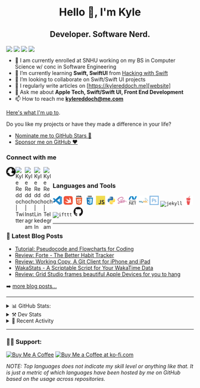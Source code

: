 # <div align="center" style="border:none;">Hello 👋, I'm Kyle</div>
## <div align="center" style="border:none;">Developer. Software Nerd.</div>

[<img align="center" src="https://img.shields.io/website?label=kylereddoch.me&style=for-the-badge&url=https%3A%2F%2Fkylereddoch.me" />][website]
[<img align="center" src="https://wakatime.com/badge/user/10619014-9413-4a5b-a3df-2d3892b8a73d.svg?style=for-the-badge" />][wakatime]
[<img align="center" src="https://img.shields.io/twitter/follow/winphankyle?color=1DA1F2&logo=twitter&style=for-the-badge" />][twitter]
[<img align="center" src="https://img.shields.io/badge/kyle.reddoch-%23E4405F.svg?style=for-the-badge&logo=Instagram&logoColor=white" />][instagram]

- 📓 I am currently enrolled at SNHU working on my BS in Computer Science w/ conc in Software Engineering
- 🌱 I’m currently learning **Swift, SwiftUI** from [Hacking with Swift][hwscourses]
- 🤝 I’m looking to collaborate on Swift/Swift UI projects
- 📝 I regularly write articles on [https://kylereddoch.me][website]
- 💬 Ask me about **Apple Tech, Swift/Swift UI, Front End Development** 
- 📫 How to reach me **[kylereddoch@me.com][email]**

[Here's what I'm up to][now].

Do you like my projects or have they made a difference in your life?

- [Nominate me to GitHub Stars :star2:][githubstars]
- [Sponsor me on GitHub :heart:][githubsponsor]

### Connect with me

[<img align="left" alt="KyleReddoch.me" width="25" src="https://raw.githubusercontent.com/iconic/open-iconic/master/svg/globe.svg" />][website]
[<img align="left" alt="Kyle Reddoch | Twitter" width="25" src="https://cdn.jsdelivr.net/npm/simple-icons@v5/icons/twitter.svg" />][twitter]
[<img align="left" alt="Kyle Reddoch | Instagram" width="25" src="https://cdn.jsdelivr.net/npm/simple-icons@v5/icons/instagram.svg" />][instagram]
[<img align="left" alt="Kyle Reddoch | LinkedIn" width="25" src="https://cdn.jsdelivr.net/npm/simple-icons@v5/icons/linkedin.svg" />][linkedin]
[<img align="left" alt="Kyle Reddoch | Telegram" width="25" src="https://cdn.jsdelivr.net/npm/simple-icons@v5/icons/telegram.svg" />][telegram]

<br />

### Languages and Tools

<code><img src="https://raw.githubusercontent.com/devicons/devicon/master/icons/vscode/vscode-original.svg" alt="vscode" width="25" height="25"/></code>
<code><img src="https://raw.githubusercontent.com/devicons/devicon/master/icons/swift/swift-original.svg" alt="swift" width="25" height="25"/></code>
<code><img src="https://raw.githubusercontent.com/devicons/devicon/master/icons/html5/html5-original-wordmark.svg" alt="html5" width="25" height="25"/></code>
<code><img src="https://raw.githubusercontent.com/devicons/devicon/master/icons/css3/css3-original-wordmark.svg" alt="css3" width="25" height="25"/></code>
<code><img src="https://raw.githubusercontent.com/devicons/devicon/master/icons/javascript/javascript-original.svg" alt="javascript" width="25" height="25"/></code>
<code><img src="https://raw.githubusercontent.com/devicons/devicon/master/icons/python/python-original.svg" alt="python" width="25" height="25"/></code>
<code><img src="https://raw.githubusercontent.com/devicons/devicon/master/icons/sass/sass-original.svg" alt="sass" width="25" height="25"/></code>
<code><img src="https://raw.githubusercontent.com/devicons/devicon/master/icons/dot-net/dot-net-original-wordmark.svg" alt="dotnet" width="25" height="25"/></code>
<code><img src="https://raw.githubusercontent.com/devicons/devicon/master/icons/mysql/mysql-original-wordmark.svg" alt="mysql" width="25" height="25"/></code>
<code><img src="https://raw.githubusercontent.com/devicons/devicon/master/icons/photoshop/photoshop-line.svg" alt="photoshop" width="25" height="25"/></code>
<code><img src="https://www.vectorlogo.zone/logos/jekyllrb/jekyllrb-icon.svg" alt="jekyll" width="25" height="25"/></code>
<code><img src="https://raw.githubusercontent.com/devicons/devicon/master/icons/gulp/gulp-plain.svg" alt="gulp" width="25" height="25"/></code>
<code><img src="https://www.vectorlogo.zone/logos/ifttt/ifttt-ar21.svg" alt="ifttt" width="25" height="25"/></code>
<code><img src="https://raw.githubusercontent.com/github/explore/78df643247d429f6cc873026c0622819ad797942/topics/github/github.png" alt="ifttt" width="25" height="25"/></code>


---

### 📝 Latest Blog Posts

<!-- BLOG-POST-LIST:START -->
- [Tutorial: Pseudocode and Flowcharts for Coding](https://kylereddoch.me/2022/03/19/pseudocode-and-flowcharts.html)
- [Review: Forte - The Better Habit Tracker](https://kylereddoch.me/2022/01/24/review-forte-habit-tracker.html)
- [Review: Working Copy, A Git Client for iPhone and iPad](https://kylereddoch.me/2021/12/23/review-working-copy-git-client.html)
- [WakaStats - A Scriptable Script for Your WakaTime Data](https://kylereddoch.me/2021/12/12/wakastats-scriptable-script.html)
- [Review: Grid Studio frames beautiful Apple Devices for you to hang](https://kylereddoch.me/2021/11/18/review-gridstudio-frames-apple-devices.html)
<!-- BLOG-POST-LIST:END -->

➡️ [more blog posts...](https://kylereddoch.me)

---

<details>
<summary>📊 GitHub Stats:</summary>

<p><img src="https://github-readme-stats-sigma-rouge.vercel.app/api?username=kylereddoch&show_icons=true&hide_border=true&locale=en" alt="kylereddoch" /></p>
<p><img src="https://github-readme-stats-sigma-rouge.vercel.app/api/top-langs?username=kylereddoch&show_icons=true&hide_border=true&locale=en&layout=compact" alt="kylereddoch" /></p>
<p><img src="https://github-readme-stats-sigma-rouge.vercel.app/api/wakatime?username=kylereddoch&show_icons=true&hide_border=true&locale=en&layout=compact" alt="kylereddoch" /></p>

</details>

<details>
<summary>⚒ Dev Stats</summary>

<!--START_SECTION:waka-->
![Code Time](http://img.shields.io/badge/Code%20Time-95%20hrs%2050%20mins-blue)

![Profile Views](http://img.shields.io/badge/Profile%20Views-1-blue)

![Lines of code](https://img.shields.io/badge/From%20Hello%20World%20I%27ve%20Written-7%20Thousand%20lines%20of%20code-blue)

**🐱 My GitHub Data** 

> 🏆 116 Contributions in the Year 2022
 > 
> 📦 68.0 kB Used in GitHub's Storage 
 > 
> 💼 Opted to Hire
 > 
> 📜 14 Public Repositories 
 > 
> 🔑 0 Private Repositories  
 > 
**I'm a Night 🦉** 

```text
🌞 Morning    25 commits     ██░░░░░░░░░░░░░░░░░░░░░░░   9.36% 
🌆 Daytime    78 commits     ███████░░░░░░░░░░░░░░░░░░   29.21% 
🌃 Evening    117 commits    ███████████░░░░░░░░░░░░░░   43.82% 
🌙 Night      47 commits     ████░░░░░░░░░░░░░░░░░░░░░   17.6%

```
📅 **I'm Most Productive on Saturday** 

```text
Monday       21 commits     ██░░░░░░░░░░░░░░░░░░░░░░░   7.87% 
Tuesday      19 commits     █░░░░░░░░░░░░░░░░░░░░░░░░   7.12% 
Wednesday    34 commits     ███░░░░░░░░░░░░░░░░░░░░░░   12.73% 
Thursday     22 commits     ██░░░░░░░░░░░░░░░░░░░░░░░   8.24% 
Friday       35 commits     ███░░░░░░░░░░░░░░░░░░░░░░   13.11% 
Saturday     89 commits     ████████░░░░░░░░░░░░░░░░░   33.33% 
Sunday       47 commits     ████░░░░░░░░░░░░░░░░░░░░░   17.6%

```


📊 **This Week I Spent My Time On** 

```text
⌚︎ Time Zone: America/Chicago

💬 Programming Languages: 
Java                     4 hrs 49 mins       ███████████████████░░░░░░   76.79% 
Markdown                 50 mins             ███░░░░░░░░░░░░░░░░░░░░░░   13.34% 
Python                   33 mins             ██░░░░░░░░░░░░░░░░░░░░░░░   8.99% 
JSON                     1 min               ░░░░░░░░░░░░░░░░░░░░░░░░░   0.43% 
Other                    1 min               ░░░░░░░░░░░░░░░░░░░░░░░░░   0.39%

🔥 Editors: 
IntelliJ                 5 hrs 4 mins        ████████████████████░░░░░   80.64% 
VS Code                  56 mins             ███░░░░░░░░░░░░░░░░░░░░░░   14.89% 
PyCharm                  16 mins             █░░░░░░░░░░░░░░░░░░░░░░░░   4.47%

🐱‍💻 Projects: 
IT145-Java               5 hrs 23 mins       █████████████████████░░░░   85.79% 
IT140-Python             33 mins             ██░░░░░░░░░░░░░░░░░░░░░░░   8.99% 
kylereddoch              19 mins             █░░░░░░░░░░░░░░░░░░░░░░░░   5.22%

💻 Operating System: 
Mac                      6 hrs 17 mins       █████████████████████████   100.0%

```

**I Mostly Code in Python** 

```text
Python                   4 repos             ██████████░░░░░░░░░░░░░░░   40.0% 
Swift                    2 repos             █████░░░░░░░░░░░░░░░░░░░░   20.0% 
Shell                    1 repo              ██░░░░░░░░░░░░░░░░░░░░░░░   10.0% 
HTML                     1 repo              ██░░░░░░░░░░░░░░░░░░░░░░░   10.0% 
JavaScript               1 repo              ██░░░░░░░░░░░░░░░░░░░░░░░   10.0%

```



 Last Updated on 25/05/2022 17:20:39 UTC
<!--END_SECTION:waka-->

</details>

<details>
<summary>🎯 Recent Activity</summary>

<!--RECENT_ACTIVITY:start-->
1. ⭐ Starred [raycast/script-commands](https://github.com/raycast/script-commands)
2. ⭐ Starred [muety/wakapi](https://github.com/muety/wakapi)
3. ⭐ Starred [jperk224/IT-145](https://github.com/jperk224/IT-145)
4. 🔱 Forked [kylereddoch/online-cv](https://github.com/kylereddoch/online-cv) from [sharu725/online-cv](https://github.com/sharu725/online-cv)
5. ⭐ Starred [sharu725/online-cv](https://github.com/sharu725/online-cv)
<!--RECENT_ACTIVITY:end-->

<!--RECENT_ACTIVITY:last_update-->
Last Updated: Wednesday, May 25th, 2022, 5:22:32 PM
<!--RECENT_ACTIVITY:last_update_end-->

</details>

---

### 🙏🏼 Support:
<a href="https://www.buymeacoffee.com/kylereddoch" target="_blank"><img src="https://cdn.buymeacoffee.com/buttons/v2/default-yellow.png" alt="Buy Me A Coffee" style="height: 60px !important;width: 217px !important;" ></a>
<a href='https://ko-fi.com/S6S374TCV' target='_blank'><img height='36' style='border:0px;height:36px;' src='https://cdn.ko-fi.com/cdn/kofi1.png?v=3' border='0' alt='Buy Me a Coffee at ko-fi.com' /></a>

_NOTE: Top languages does not indicate my skill level or anything like that. It is just a metric of which languages have been hosted by me on GitHub based on the usage across repositories._

[website]: https://kylereddoch.me
[twitter]: https://twitter.com/winphankyle
[instagram]: https://instagram.com/kyle.reddoch
[linkedin]: https://linkedin.com/in/kylereddoch
[wakatime]: https://wakatime.com/@10619014-9413-4a5b-a3df-2d3892b8a73d
[telegram]: https://t.me/kylereddoch
[email]: kylereddoch@me.com
[hwscourses]: https://www.hackingwithswift.com
[githubstars]: https://stars.github.com/nominate/
[githubsponsor]: https://github.com/sponsors/kylereddoch
[now]: https://kylereddoch.me/now/
